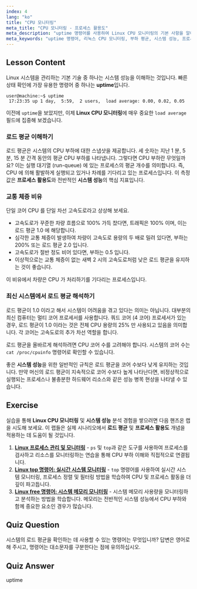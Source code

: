 ```yaml
---
index: 4
lang: "ko"
title: "CPU 모니터링"
meta_title: "CPU 모니터링 - 프로세스 활용도"
meta_description: "uptime 명령어를 사용하여 Linux CPU 모니터링의 기본 사항을 알아보세요. 이 초보자 가이드는 부하 평균 해석 방법, 프로세스 활용도 이해, 시스템 성능 평가 방법을 설명합니다."
meta_keywords: "uptime 명령어, 리눅스 CPU 모니터링, 부하 평균, 시스템 성능, 프로세스 활용도, 리눅스 튜토리얼, 초보자 가이드"
---
```


## Lesson Content

Linux 시스템을 관리하는 기본 기술 중 하나는 시스템 성능을 이해하는 것입니다. 빠른 상태 확인에 가장 유용한 명령어 중 하나는 **uptime**입니다.

```
user@machine:~$ uptime
 17:23:35 up 1 day,  5:59,  2 users,  load average: 0.00, 0.02, 0.05
```

이전에 `uptime`을 보았지만, 이제 **Linux CPU 모니터링**에 매우 중요한 `load average` 필드에 집중해 보겠습니다.

### 로드 평균 이해하기

로드 평균은 시스템의 CPU 부하에 대한 스냅샷을 제공합니다. 세 숫자는 지난 1 분, 5 분, 15 분 간격 동안의 평균 CPU 부하를 나타냅니다. 그렇다면 CPU 부하란 무엇일까요? 이는 실행 대기열 (run-queue) 에 있는 프로세스의 평균 개수를 의미합니다. 즉, CPU 에 의해 활발하게 실행되고 있거나 차례를 기다리고 있는 프로세스입니다. 이 측정값은 **프로세스 활용도**와 전반적인 **시스템 성능**의 핵심 지표입니다.

### 교통 체증 비유

단일 코어 CPU 를 단일 차선 고속도로라고 상상해 보세요.

- 고속도로가 꾸준한 차량 흐름으로 100% 가득 찼다면, 트래픽은 100% 이며, 이는 로드 평균 1.0 에 해당합니다.
- 심각한 교통 체증이 발생하여 차량이 고속도로 용량의 두 배로 밀려 있다면, 부하는 200% 또는 로드 평균 2.0 입니다.
- 고속도로가 절반 정도 비어 있다면, 부하는 0.5 입니다.
- 이상적으로는 교통 체증이 없는 새벽 2 시의 고속도로처럼 낮은 로드 평균을 유지하는 것이 좋습니다.

이 비유에서 차량은 CPU 가 처리하기를 기다리는 프로세스입니다.

### 최신 시스템에서 로드 평균 해석하기

로드 평균이 1.0 이라고 해서 시스템이 어려움을 겪고 있다는 의미는 아닙니다. 대부분의 최신 컴퓨터는 멀티 코어 프로세서를 사용합니다. 쿼드 코어 (4 코어) 프로세서가 있는 경우, 로드 평균이 1.0 이라는 것은 전체 CPU 용량의 25% 만 사용되고 있음을 의미합니다. 각 코어는 고속도로의 추가 차선 역할을 합니다.

로드 평균을 올바르게 해석하려면 CPU 코어 수를 고려해야 합니다. 시스템의 코어 수는 `cat /proc/cpuinfo` 명령어로 확인할 수 있습니다.

좋은 **시스템 성능**을 위한 일반적인 규칙은 로드 평균을 코어 수보다 낮게 유지하는 것입니다. 만약 머신의 로드 평균이 지속적으로 코어 수보다 높게 나타난다면, 비정상적으로 실행되는 프로세스나 불충분한 하드웨어 리소스와 같은 성능 병목 현상을 나타낼 수 있습니다.

## Exercise

실습을 통해 **Linux CPU 모니터링** 및 **시스템 성능** 분석 경험을 쌓으려면 다음 핸즈온 랩을 시도해 보세요. 이 랩들은 실제 시나리오에서 **로드 평균** 및 **프로세스 활용도** 개념을 적용하는 데 도움이 될 것입니다.

1. **[Linux 프로세스 관리 및 모니터링](https://labex.io/ko/labs/comptia-manage-and-monitor-linux-processes-590864)** - `ps` 및 `top`과 같은 도구를 사용하여 프로세스를 검사하고 리소스를 모니터링하는 연습을 통해 CPU 부하 이해와 직접적으로 연결됩니다.
2. **[Linux top 명령어: 실시간 시스템 모니터링](https://labex.io/ko/labs/linux-linux-top-command-real-time-system-monitoring-388500)** - `top` 명령어를 사용하여 실시간 시스템 모니터링, 프로세스 정렬 및 필터링 방법을 학습하여 CPU 및 프로세스 활동을 더 깊이 파고듭니다.
3. **[Linux free 명령어: 시스템 메모리 모니터링](https://labex.io/ko/labs/linux-linux-free-command-monitoring-system-memory-388496)** - 시스템 메모리 사용량을 모니터링하고 분석하는 방법을 학습합니다. 메모리는 전반적인 시스템 성능에서 CPU 부하와 함께 중요한 요소인 경우가 많습니다.

## Quiz Question

시스템의 로드 평균을 확인하는 데 사용할 수 있는 명령어는 무엇입니까? 답변은 영어로 해 주시고, 명령어는 대소문자를 구분한다는 점에 유의하십시오.

## Quiz Answer

uptime
